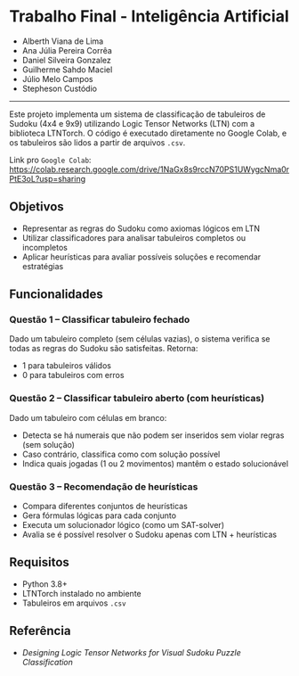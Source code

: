 # Trabalho Final - Inteligência Artificial

* Alberth Viana de Lima
* Ana Júlia Pereira Corrêa
* Daniel Silveira Gonzalez
* Guilherme Sahdo Maciel
* Júlio Melo Campos
* Stepheson Custódio

____


Este projeto implementa um sistema de classificação de tabuleiros de Sudoku (4x4 e 9x9) utilizando Logic Tensor Networks (LTN) com a biblioteca LTNTorch. O código é executado diretamente no Google Colab, e os tabuleiros são lidos a partir de arquivos `.csv`.

Link pro `Google Colab`: https://colab.research.google.com/drive/1NaGx8s9rccN70PS1UWygcNma0rPtE3oL?usp=sharing

## Objetivos

* Representar as regras do Sudoku como axiomas lógicos em LTN
* Utilizar classificadores para analisar tabuleiros completos ou incompletos
* Aplicar heurísticas para avaliar possíveis soluções e recomendar estratégias

## Funcionalidades

### Questão 1 – Classificar tabuleiro fechado

Dado um tabuleiro completo (sem células vazias), o sistema verifica se todas as regras do Sudoku são satisfeitas.
Retorna:

* 1 para tabuleiros válidos
* 0 para tabuleiros com erros

### Questão 2 – Classificar tabuleiro aberto (com heurísticas)

Dado um tabuleiro com células em branco:

* Detecta se há numerais que não podem ser inseridos sem violar regras (sem solução)
* Caso contrário, classifica como com solução possível
* Indica quais jogadas (1 ou 2 movimentos) mantêm o estado solucionável

### Questão 3 – Recomendação de heurísticas

* Compara diferentes conjuntos de heurísticas
* Gera fórmulas lógicas para cada conjunto
* Executa um solucionador lógico (como um SAT-solver)
* Avalia se é possível resolver o Sudoku apenas com LTN + heurísticas

## Requisitos

* Python 3.8+
* LTNTorch instalado no ambiente
* Tabuleiros em arquivos `.csv`

## Referência

* *Designing Logic Tensor Networks for Visual Sudoku Puzzle Classification*
